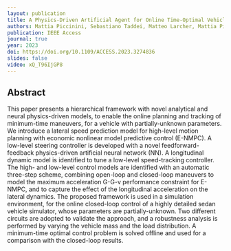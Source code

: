 ```yaml
---
layout: publication
title: A Physics-Driven Artificial Agent for Online Time-Optimal Vehicle Motion Planning and Control
authors: Mattia Piccinini, Sebastiano Taddei, Matteo Larcher, Mattia Piazza, Francesco Biral
publication: IEEE Access
journal: true
year: 2023
doi: https://doi.org/10.1109/ACCESS.2023.3274836
slides: false
video: xQ_T96IjGP8
---
```


## Abstract

This paper presents a hierarchical framework with novel analytical and neural physics-driven models, to enable the online planning and tracking of minimum-time maneuvers, for a vehicle with partially-unknown parameters. We introduce a lateral speed prediction model for high-level motion planning with economic nonlinear model predictive control (E-NMPC). A low-level steering controller is developed with a novel feedforward-feedback physics-driven artificial neural network (NN). A longitudinal dynamic model is identified to tune a low-level speed-tracking controller. The high- and low-level control models are identified with an automatic three-step scheme, combining open-loop and closed-loop maneuvers to model the maximum acceleration G-G-v performance constraint for E-NMPC, and to capture the effect of the longitudinal acceleration on the lateral dynamics. The proposed framework is used in a simulation environment, for the online closed-loop control of a highly detailed sedan vehicle simulator, whose parameters are partially-unknown. Two different circuits are adopted to validate the approach, and a robustness analysis is performed by varying the vehicle mass and the load distribution. A minimum-time optimal control problem is solved offline and used for a comparison with the closed-loop results.